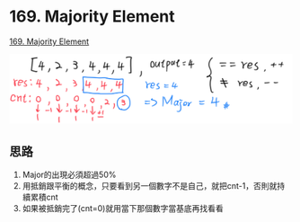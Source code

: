 # 169. Majority Element

[169. Majority Element](https://leetcode.com/problems/majority-element/description)


![image](https://github.com/negionion/Leetcode/blob/ming/169.%20Majority%20Element/Note1.png)

## 思路

1. Major的出現必須超過50%
2. 用抵銷跟平衡的概念，只要看到另一個數字不是自己，就把cnt-1，否則就持續累積cnt
3. 如果被抵銷完了(cnt=0)就用當下那個數字當基底再找看看
